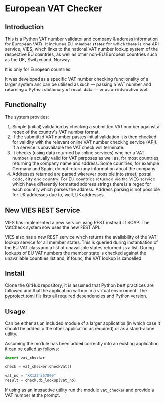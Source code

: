 # European VAT Checker

## Introduction
This is a Python VAT number validator and company & address information for European VATs. It includes EU member states for which there is one API service, VIES, which links to the national VAT number lookup system of the respective EU countries, as well as other non-EU European countries such as the UK, Switzerland, Norway.

It is only for European countries.

It was developed as a specific VAT number checking functionality of a larger system and can be utilised as such — passing a VAT number and returning a Python dictionary of result data — or as an interactive tool.  

## Functionality
The system provides: 

1. Simple (initial) validation by checking a submitted VAT number against a regex of the country's VAT number format.
2. If the submitted VAT number passes initial validation it is then checked for validity with the relevant online VAT number checking service (API). If a service is unavailable the VAT check will terminate. 
3. It checks (using data returned by online services) whether a VAT number is actually valid for VAT purposes as well as, for most countries, returning the company name and address. Some countries, for example Germany and Spain, do not return any information about the company.
4. Addresses returned are parsed wherever possible into street, postal code, city and country. For EU countries returned via the VIES service which have differently formatted address strings there is a regex for each country which parses the address. Address parsing is not possible for UK addresses due to, well, UK addresses.    

## New VIES REST Service
VIES has implemented a new service using REST instead of SOAP. The VatCheck system now uses the new REST API. 

VIES also has a new REST service which returns the availability of the VAT lookup service for all member states. This is queried during instantiation of the EU VAT class and a list of unavailable states returned as a list. During lookups of EU VAT numbers the member state is checked against the unavailable countries list and, if found, the VAT lookup is cancelled. 

## Install
Clone the GitHub repository, it is assumed that Python best practices are followed and that the application will run in a virtual environment. The pyproject.toml file lists all required dependencies and Python version. 

## Usage
Can be either as an included module of a larger application (in which case it should be added to the other application as required) or as a stand-alone utility.

Assuming the module has been added correctly into an existing application it can be called as follows: 

```python
import vat_checker

check = vat_checker.CheckVat()

vat_no = "XX1234567890"
result = check.do_lookup(vat_no)
```

If using as an interactive utility run the module `vat_checker` and provide a VAT number at the prompt.
